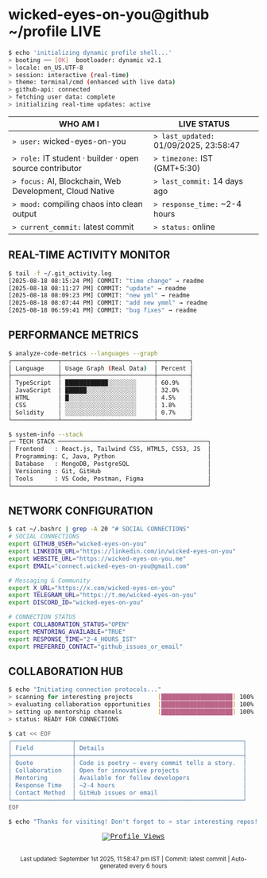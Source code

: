 # wicked-eyes-on-you@github ~/profile LIVE

```bash
$ echo 'initializing dynamic profile shell...'
> booting ── [OK]  bootloader: dynamic v2.1
> locale: en_US.UTF-8
> session: interactive (real-time)
> theme: terminal/cmd (enhanced with live data)
> github-api: connected
> fetching user data: complete
> initializing real-time updates: active
```

| WHO AM I | LIVE STATUS |
|----------|-------------|
| `> user:` wicked-eyes-on-you | `> last_updated:` 01/09/2025, 23:58:47 |
| `> role:` IT student · builder · open source contributor | `> timezone:` IST (GMT+5:30) |
| `> focus:` AI, Blockchain, Web Development, Cloud Native | `> last_commit:` 14 days ago |
| `> mood:` compiling chaos into clean output | `> response_time:` ~2-4 hours |
| `> current_commit:` latest commit | `> status:` online |

## REAL-TIME ACTIVITY MONITOR

```bash
$ tail -f ~/.git_activity.log
[2025-08-18 08:15:24 PM] COMMIT: "time change" → readme
[2025-08-18 08:11:27 PM] COMMIT: "update" → readme
[2025-08-18 08:09:23 PM] COMMIT: "new yml" → readme
[2025-08-18 08:07:44 PM] COMMIT: "add new ymml" → readme
[2025-08-18 06:59:41 PM] COMMIT: "bug fixes" → readme
```

## PERFORMANCE METRICS

```bash
$ analyze-code-metrics --languages --graph
┌─────────────┬──────────────────────────┬─────────┐
│ Language    │ Usage Graph (Real Data)  │ Percent │
├─────────────┼──────────────────────────┼─────────┤
│ TypeScript  │ ████████████░░░░░░░░     │ 60.9%   │
│ JavaScript  │ ██████░░░░░░░░░░░░░░     │ 32.0%   │
│ HTML        │ █░░░░░░░░░░░░░░░░░░░     │ 4.5%    │
│ CSS         │ ░░░░░░░░░░░░░░░░░░░░     │ 1.8%    │
│ Solidity    │ ░░░░░░░░░░░░░░░░░░░░     │ 0.7%    │
└─────────────┴──────────────────────────┴─────────┘

$ system-info --stack
┌─ TECH STACK ──────────────────────────────────────────┐
│ Frontend   : React.js, Tailwind CSS, HTML5, CSS3, JS  │
│ Programming: C, Java, Python                          │
│ Database   : MongoDB, PostgreSQL                      │
│ Versioning : Git, GitHub                              │
│ Tools      : VS Code, Postman, Figma                  │
└───────────────────────────────────────────────────────┘
```

## NETWORK CONFIGURATION

```bash
$ cat ~/.bashrc | grep -A 20 "# SOCIAL CONNECTIONS"
# SOCIAL CONNECTIONS
export GITHUB_USER="wicked-eyes-on-you"
export LINKEDIN_URL="https://linkedin.com/in/wicked-eyes-on-you"  
export WEBSITE_URL="https://wicked-eyes-on-you.me"
export EMAIL="connect.wicked-eyes-on-you@gmail.com"

# Messaging & Community
export X_URL="https://x.com/wicked-eyes-on-you"
export TELEGRAM_URL="https://t.me/wicked-eyes-on-you"
export DISCORD_ID="wicked-eyes-on-you"

# CONNECTION STATUS
export COLLABORATION_STATUS="OPEN"
export MENTORING_AVAILABLE="TRUE"
export RESPONSE_TIME="2-4_HOURS_IST"
export PREFERRED_CONTACT="github_issues_or_email"
```

## COLLABORATION HUB

```bash
$ echo "Initiating connection protocols..."
> scanning for interesting projects       [████████████████████] 100%
> evaluating collaboration opportunities  [████████████████████] 100%
> setting up mentorship channels          [████████████████████] 100%
> status: READY FOR CONNECTIONS

$ cat << EOF
┌─────────────────┬───────────────────────────────────────────────┐
│ Field           │ Details                                       │
├─────────────────┼───────────────────────────────────────────────┤
│ Quote           │ Code is poetry — every commit tells a story.  │
│ Collaboration   │ Open for innovative projects                  │
│ Mentoring       │ Available for fellow developers               │
│ Response Time   │ ~2-4 hours                                    │
│ Contact Method  │ GitHub issues or email                        │
└─────────────────┴───────────────────────────────────────────────┘
EOF
```

<div align="center" style="font-family: Consolas, 'Courier New', monospace;">

```bash
$ echo "Thanks for visiting! Don't forget to ⭐ star interesting repos!"
```

[![Profile Views](https://komarev.com/ghpvc/?username=wicked-eyes-on-you&label=Profile+Views&color=blueviolet)](https://github.com/wicked-eyes-on-you)

</div>

##
<div align="center">
<sub>Last updated: September 1st 2025, 11:58:47 pm IST | Commit: latest commit | Auto-generated every 6 hours</sub>
</div>